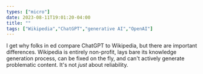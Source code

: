 ```yaml
---
types: ["micro"]
date: 2023-08-11T19:01:20-04:00
title: ""
tags: ["Wikipedia","ChatGPT","generative AI","OpenAI"]
---
```

I get why folks in ed compare ChatGPT to Wikipedia, but there are important differences. Wikipedia is entirely non-profit, lays bare its knowledge generation process, can be fixed on the fly, and can't actively generate problematic content. It's not *just* about reliability.
